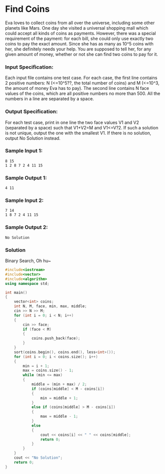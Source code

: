 # Find Coins
Eva loves to collect coins from all over the universe, including some other planets like Mars. One day she visited a universal shopping mall which could accept all kinds of coins as payments. However, there was a special requirement of the payment: for each bill, she could only use exactly two coins to pay the exact amount. Since she has as many as 10^5 coins with her, she definitely needs your help. You are supposed to tell her, for any given amount of money, whether or not she can find two coins to pay for it.
### Input Specification:
Each input file contains one test case. For each case, the first line contains 2 positive numbers: N (<=10^5??, the total number of coins) and M (<=10^3, the amount of money Eva has to pay). The second line contains N face values of the coins, which are all positive numbers no more than 500. All the numbers in a line are separated by a space.
### Output Specification:
For each test case, print in one line the two face values V1 and V2 (separated by a space) such that V1+V2=M and V1<=V?2. If such a solution is not unique, output the one with the smallest V1. If there is no solution, output No Solution instead.
### Sample Input 1:
```
8 15
1 2 8 7 2 4 11 15
```
### Sample Output 1:
```
4 11
```
### Sample Input 2:
```
7 14
1 8 7 2 4 11 15
```
### Sample Output 2:
```
No Solution
```
### Solution
Binary Search, Oh hu~
```C++
#include<iostream>
#include<vector>
#include<algorithm>
using namespace std;

int main()
{
    vector<int> coins;
    int N, M, face, min, max, middle;
    cin >> N >> M;
    for (int i = 0; i < N; i++)
    {
        cin >> face;
        if (face < M)
        {
            coins.push_back(face);
        }
    }
    sort(coins.begin(), coins.end(), less<int>());
    for (int i = 0; i < coins.size(); i++)
    {
        min = i + 1;
        max = coins.size() - 1;
        while (min <= max)
        {
            middle = (min + max) / 2;
            if (coins[middle] < M - coins[i])
            {
                min = middle + 1;
            }
            else if (coins[middle] > M - coins[i])
            {
                max = middle - 1;
            }
            else
            {
                cout << coins[i] << " " << coins[middle];
                return 0;
            }
        }
    }
    cout << "No Solution";
    return 0;
}
```